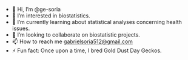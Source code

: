 - 👋 Hi, I’m @ge-soria
- 👀 I’m interested in biostatistics.
- 🌱 I’m currently learning about statistical analyses concerning health issues.
- 💞️ I’m looking to collaborate on biostatistic projects.
- 📫 How to reach me gabrielsoria512@gmail.com
- ⚡ Fun fact: Once upon a time, I bred Gold Dust Day Geckos.

<!---
ge-soria/ge-soria is a ✨ special ✨ repository because its `README.md` (this file) appears on your GitHub profile.
You can click the Preview link to take a look at your changes.
--->
